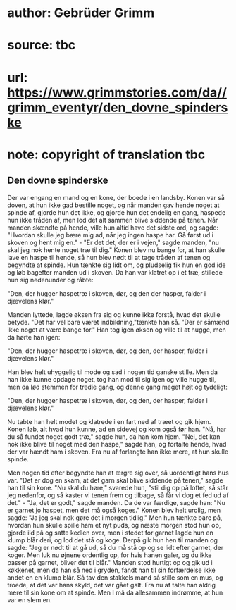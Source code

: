 # author: Gebrüder Grimm
# source: tbc
# url: https://www.grimmstories.com/da//grimm_eventyr/den_dovne_spinderske
# note: copyright of translation tbc

## Den dovne spinderske 

Der var engang en mand og en kone, der boede i en landsby. Konen var så
doven, at hun ikke gad bestille noget, og når manden gav hende noget at
spinde af, gjorde hun det ikke, og gjorde hun det endelig en gang,
haspede hun ikke tråden af, men lod det alt sammen blive siddende på
tenen. Når manden skændte på hende, ville hun altid have det sidste ord,
og sagde: "Hvordan skulle jeg bære mig ad, når jeg ingen haspe har. Gå
først ud i skoven og hent mig en." - "Er det det, der er i vejen,"
sagde manden, "nu skal jeg nok hente noget træ til dig." Konen blev nu
bange for, at han skulle lave en haspe til hende, så hun blev nødt til
at tage tråden af tenen og begyndte at spinde. Hun tænkte sig lidt om,
og pludselig fik hun en god ide og løb bagefter manden ud i skoven. Da
han var klatret op i et træ, stillede hun sig nedenunder og råbte:

"Den, der hugger haspetræ i skoven, dør,
og den der hasper, falder i djævelens klør."

Manden lyttede, lagde øksen fra sig og kunne ikke forstå, hvad det
skulle betyde. "Det har vel bare været indbildning,"tænkte han så.
"Der er såmænd ikke noget at være bange for." Han tog igen øksen og
ville til at hugge, men da hørte han igen:

"Den, der hugger haspetræ i skoven, dør,
og den, der hasper, falder i djævelens klør."

Han blev helt uhyggelig til mode og sad i nogen tid ganske stille. Men
da han ikke kunne opdage noget, tog han mod til sig igen og ville hugge
til, men da lød stemmen for tredie gang, og denne gang meget højt og
tydeligt:

"Den, der hugger haspetræ i skoven, dør,
og den, der hasper, falder i djævelens klør."

Nu tabte han helt modet og klatrede i en fart ned af træet og gik hjem.
Konen løb, alt hvad hun kunne, ad en sidevej og kom også før han. "Nå,
har du så fundet noget godt træ," sagde hun, da han kom hjem. "Nej,
det kan nok ikke blive til noget med den haspe," sagde han, og fortalte
hende, hvad der var hændt ham i skoven. Fra nu af forlangte han ikke
mere, at hun skulle spinde.

Men nogen tid efter begyndte han at ærgre sig over, så uordentligt hans
hus var. "Det er dog en skam, at det garn skal blive siddende på
tenen," sagde han til sin kone. "Nu skal du høre," svarede hun,
"stil dig op på loftet, så står jeg nedenfor, og så kaster vi tenen
frem og tilbage, så får vi dog et fed ud af det." - "Ja, det er
godt," sagde manden. Da de var færdige, sagde han: "Nu er garnet jo
haspet, men det må også koges." Konen blev helt urolig, men sagde: "Ja
jeg skal nok gøre det i morgen tidlig." Men hun tænkte bare på, hvordan
hun skulle spille ham et nyt puds, og næste morgen stod hun op, gjorde
ild på og satte kedlen over, men i stedet for garnet lagde hun en klump
blår deri, og lod det stå og koge. Derpå gik hun hen til manden og
sagde: "Jeg er nødt til at gå ud, så du må stå op og se lidt efter
garnet, der koger. Men luk nu øjnene ordentlig op, for hvis hanen galer,
og du ikke passer på garnet, bliver det til blår." Manden stod hurtigt
op og gik ud i køkkenet, men da han så ned i gryden, fandt han til sin
forfærdelse ikke andet en en klump blår. Så tav den stakkels mand så
stille som en mus, og troede, at det var hans skyld, det var gået galt.
Fra nu af talte han aldrig mere til sin kone om at spinde. Men I må da
allesammen indrømme, at hun var en slem en.
